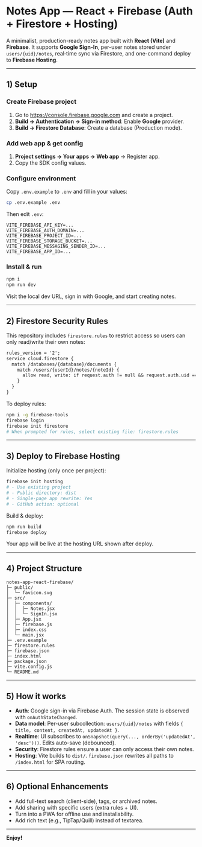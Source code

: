 # Notes App — React + Firebase (Auth + Firestore + Hosting)

A minimalist, production-ready notes app built with **React (Vite)** and **Firebase**. It supports **Google Sign-In**, per-user notes stored under `users/{uid}/notes`, real‑time sync via Firestore, and one-command deploy to **Firebase Hosting**.

---

## 1) Setup

### Create Firebase project
1. Go to https://console.firebase.google.com and create a project.
2. **Build → Authentication → Sign-in method**: Enable **Google** provider.
3. **Build → Firestore Database**: Create a database (Production mode).

### Add web app & get config
1. **Project settings → Your apps → Web app** → Register app.
2. Copy the SDK config values.

### Configure environment
Copy `.env.example` to `.env` and fill in your values:
```bash
cp .env.example .env
```
Then edit `.env`:
```
VITE_FIREBASE_API_KEY=...
VITE_FIREBASE_AUTH_DOMAIN=...
VITE_FIREBASE_PROJECT_ID=...
VITE_FIREBASE_STORAGE_BUCKET=...
VITE_FIREBASE_MESSAGING_SENDER_ID=...
VITE_FIREBASE_APP_ID=...
```

### Install & run
```bash
npm i
npm run dev
```

Visit the local dev URL, sign in with Google, and start creating notes.

---

## 2) Firestore Security Rules

This repository includes `firestore.rules` to restrict access so users can only read/write their own notes:
```txt
rules_version = '2';
service cloud.firestore {
  match /databases/{database}/documents {
    match /users/{userId}/notes/{noteId} {
      allow read, write: if request.auth != null && request.auth.uid == userId;
    }
  }
}
```

To deploy rules:
```bash
npm i -g firebase-tools
firebase login
firebase init firestore
# When prompted for rules, select existing file: firestore.rules
```

---

## 3) Deploy to Firebase Hosting

Initialize hosting (only once per project):
```bash
firebase init hosting
# - Use existing project
# - Public directory: dist
# - Single-page app rewrite: Yes
# - GitHub action: optional
```

Build & deploy:
```bash
npm run build
firebase deploy
```

Your app will be live at the hosting URL shown after deploy.

---

## 4) Project Structure

```
notes-app-react-firebase/
├─ public/
│  └─ favicon.svg
├─ src/
│  ├─ components/
│  │  ├─ Notes.jsx
│  │  └─ SignIn.jsx
│  ├─ App.jsx
│  ├─ firebase.js
│  ├─ index.css
│  └─ main.jsx
├─ .env.example
├─ firestore.rules
├─ firebase.json
├─ index.html
├─ package.json
├─ vite.config.js
└─ README.md
```

---

## 5) How it works

- **Auth**: Google sign-in via Firebase Auth. The session state is observed with `onAuthStateChanged`.
- **Data model**: Per-user subcollection: `users/{uid}/notes` with fields `{ title, content, createdAt, updatedAt }`.
- **Realtime**: UI subscribes to `onSnapshot(query(..., orderBy('updatedAt', 'desc')))`. Edits auto-save (debounced).
- **Security**: Firestore rules ensure a user can only access their own notes.
- **Hosting**: Vite builds to `dist/`. `firebase.json` rewrites all paths to `/index.html` for SPA routing.

---

## 6) Optional Enhancements

- Add full-text search (client-side), tags, or archived notes.
- Add sharing with specific users (extra rules + UI).
- Turn into a PWA for offline use and installability.
- Add rich text (e.g., TipTap/Quill) instead of textarea.

---

**Enjoy!**
